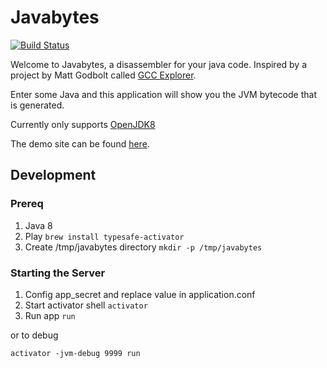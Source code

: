 Javabytes
=====================================
[![Build Status](https://travis-ci.org/jkeam/javabytes.svg?branch=master)](https://travis-ci.org/jkeam/javabytes)

Welcome to Javabytes, a disassembler for your java code. Inspired by a project by Matt Godbolt called [GCC Explorer](https://github.com/mattgodbolt/gcc-explorer).

Enter some Java and this application will show you the JVM bytecode that is generated.

Currently only supports [OpenJDK8](http://openjdk.java.net/projects/jdk8/)

The demo site can be found [here](http://javabytes.io/).

## Development

### Prereq
1.  Java 8
2.  Play
  `brew install typesafe-activator`
3.  Create /tmp/javabytes directory
  `mkdir -p /tmp/javabytes`

### Starting the Server
1.  Config app_secret and replace value in application.conf
2.  Start activator shell
`activator`
3.  Run app
`run`

or to debug

`activator -jvm-debug 9999 run`
